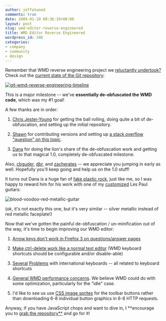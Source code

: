 ```yaml
---
author: jeffatwood
comments: true
date: 2009-01-10 00:36:19+00:00
layout: post
slug: wmd-editor-reverse-engineered
title: WMD Editor Reverse Engineered
wordpress_id: 346
categories:
- company
- community
- design
---
```



Remember that WMD reverse engineering project we [reluctantly undertook?](http://blog.stackoverflow.com/2008/12/reverse-engineering-the-wmd-editor/) Check out the [current state of the Git repository](http://github.com/cky/wmd/network):



[![git-wmd-reverse-engineering-timeline](http://blog.stackoverflow.com/wp-content/uploads/git-wmd-reverse-engineering-timeline1.png)](http://github.com/cky/wmd/network)



This is a major milestone -- we've **essentially de-obfuscated the WMD code**, which was my #1 goal!



A few thanks are in order:







  1. [Chris Jester-Young](http://stackoverflow.com/users/13/chris-jester-young) for getting the ball rolling, doing quite a bit of de-obfuscation, and setting up the initial repository.

  2. [Shawn](http://stackoverflow.com/users/26/shawn) for contributing versions and setting up [a stack overflow "question" on this topic](http://stackoverflow.com/questions/406132/reverse-engineering-the-wmd-editor).

  3. [Dana](http://stackoverflow.com/users/3161/dana) for doing the lion's share of the de-obfuscation work and getting us to that magical 1.0, completely de-obfuscated milestone.




Also, [cbguder](http://stackoverflow.com/users/2119/can-berk-g252der), [dbr](http://stackoverflow.com/users/745/dbr), and [zacherates](http://stackoverflow.com/users/2603/zacherates) -- we appreciate you jumping in early as well. Hopefully you'll keep going and help us on the 1.0 stuff!



It turns out Dana is a huge fan of [fake plastic rock](http://www.fakeplasticrock.com/), just like me, so I was happy to reward him for his work with one of my [customized](http://www.fakeplasticrock.com/2008/11/09/guitar-hero-world-tour-guitar-the-best-fake-plastic-axe-ever/) Les Paul guitars:



![blood-voodoo-red-metallic-guitar](http://blog.stackoverflow.com/wp-content/uploads/bloodvoodooguitarjx81.jpg)



(ok, it's not exactly this one, but it's very similar -- silver metallic instead of red metallic faceplate!)



Now that we've gotten the painful de-obfuscation / un-minification out of the way, it's time to begin improving our WMD editor:




  1. [Arrow keys don't work in Firefox 3 on questions/answer pages](http://stackoverflow.uservoice.com/pages/general/suggestions/14681-arrow-keys-don-t-work-on-question-answers-pages)

  2. [Make ctrl-delete work like a normal text editor](http://stackoverflow.uservoice.com/pages/general/suggestions/16598-make-ctrl-delete-work-like-a-normal-text-editor) (WMD keyboard shortcuts should be configurable and/or disable-able)

  3. [Several](http://stackoverflow.uservoice.com/pages/general/suggestions/19254-disabled-characters-in-editor) [Problems](http://stackoverflow.uservoice.com/pages/general/suggestions/38866-fix-the-backslash-in-the-markdown-editor) with international keyboards -- all related to keyboard shortcuts

  4. [General WMD performance concerns](http://stackoverflow.uservoice.com/pages/general/suggestions/86059-improve-performance-of-so-on-firefox3-on-windows). We believe WMD could do with some optimization, particularly for the "idle" case.

  5. I'd like to see us use [CSS image sprites](http://www.alistapart.com/articles/sprites) for the toolbar buttons rather than downloading 6-8 individual button graphics in 6-8 HTTP requests.




Anyway, if you have JavaScript chops and want to dive in, I **encourage you to [grab the repository**](http://code.google.com/p/wmd-new/) and go for it!

